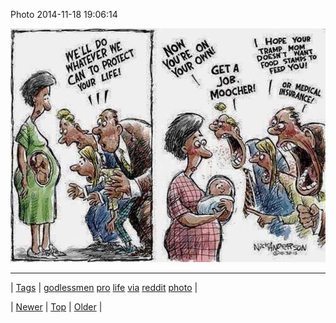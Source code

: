 <!--
title: Photo 2014-11-18 19
date: 2020-06-28T15:27:00.039Z
tags: godlessmen, pro, life, via, reddit, photo
-->


Photo 2014-11-18 19:06:14

![](102974240174-0.jpg)

<!--BOTTOM-POST-NAVIGATION-->
---

| [Tags](tags.md) | [godlessmen](tag-godlessmen.md) [pro](tag-pro.md) [life](tag-life.md) [via](tag-via.md) [reddit](tag-reddit.md) [photo](tag-photo.md) |

| [Newer](102786671272.md) | [Top](index.md) | [Older](102996361723.md) |